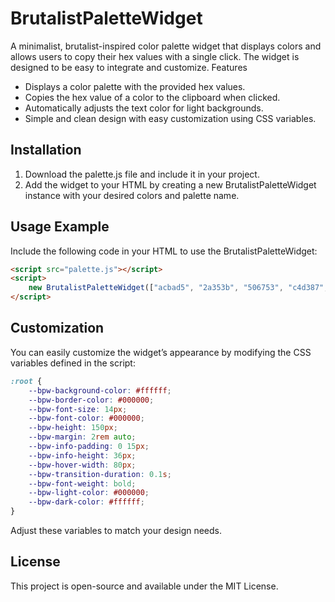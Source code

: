 # BrutalistPaletteWidget

A minimalist, brutalist-inspired color palette widget that displays colors and allows users to copy their hex values with a single click. The widget is designed to be easy to integrate and customize.
Features

- Displays a color palette with the provided hex values.
- Copies the hex value of a color to the clipboard when clicked.
- Automatically adjusts the text color for light backgrounds.
- Simple and clean design with easy customization using CSS variables.

## Installation

1. Download the palette.js file and include it in your project.
2. Add the widget to your HTML by creating a new BrutalistPaletteWidget instance with your desired colors and palette name.

## Usage Example

Include the following code in your HTML to use the BrutalistPaletteWidget:

```html
<script src="palette.js"></script>
<script>
    new BrutalistPaletteWidget(["acbad5", "2a353b", "506753", "c4d387", "dae8d9", "fdfae9", "e8b6bc"], "Palette Name");
</script>
```

## Customization

You can easily customize the widget’s appearance by modifying the CSS variables defined in the script:

```css
:root {
    --bpw-background-color: #ffffff;
    --bpw-border-color: #000000;
    --bpw-font-size: 14px;
    --bpw-font-color: #000000;
    --bpw-height: 150px;
    --bpw-margin: 2rem auto;
    --bpw-info-padding: 0 15px;
    --bpw-info-height: 36px;
    --bpw-hover-width: 80px;
    --bpw-transition-duration: 0.1s;
    --bpw-font-weight: bold;
    --bpw-light-color: #000000;
    --bpw-dark-color: #ffffff;
}
```

Adjust these variables to match your design needs.

## License

This project is open-source and available under the MIT License.
